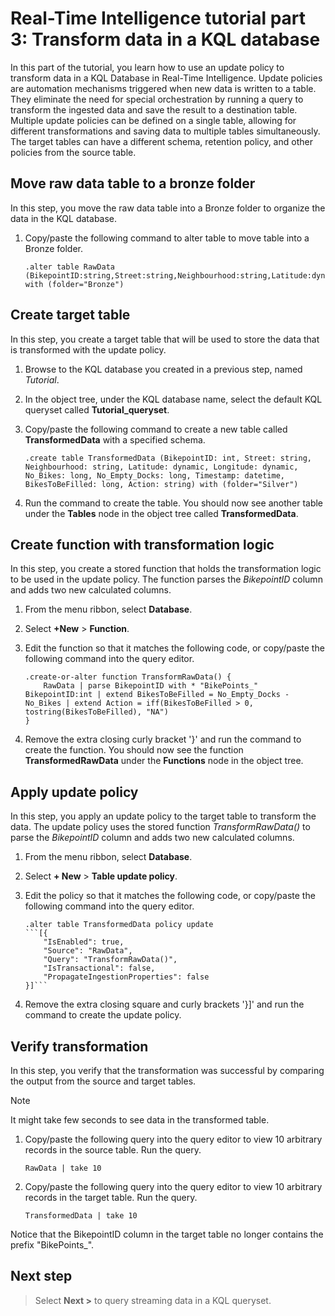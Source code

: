 # Real-Time Intelligence tutorial part 3: Transform data in a KQL database

In this part of the tutorial, you learn how to use an update policy to transform data in a KQL Database in Real-Time Intelligence. Update policies are automation mechanisms triggered when new data is written to a table. They eliminate the need for special orchestration by running a query to transform the ingested data and save the result to a destination table. Multiple update policies can be defined on a single table, allowing for different transformations and saving data to multiple tables simultaneously. The target tables can have a different schema, retention policy, and other policies from the source table.

## Move raw data table to a bronze folder

In this step, you move the raw data table into a Bronze folder to organize the data in the KQL database.

1. Copy/paste the following command to alter table to move table into a Bronze folder.

    ```kusto
    .alter table RawData (BikepointID:string,Street:string,Neighbourhood:string,Latitude:dynamic,Longitude:dynamic,No_Bikes:long,No_Empty_Docks:long,Timestamp:datetime) with (folder="Bronze")
    ```

## Create target table

In this step, you create a target table that will be used to store the data that is transformed with the update policy.

1. Browse to the KQL database you created in a previous step, named *Tutorial*.
2. In the object tree, under the KQL database name, select the default KQL queryset called **Tutorial_queryset**.
3. Copy/paste the following command to create a new table called **TransformedData** with a specified schema.

    ```kusto
    .create table TransformedData (BikepointID: int, Street: string, Neighbourhood: string, Latitude: dynamic, Longitude: dynamic, No_Bikes: long, No_Empty_Docks: long, Timestamp: datetime, BikesToBeFilled: long, Action: string) with (folder="Silver")
    ```

4. Run the command to create the table.
    You should now see another table under the **Tables** node in the object tree called **TransformedData**.

## Create function with transformation logic

In this step, you create a stored function that holds the transformation logic to be used in the update policy. The function parses the *BikepointID* column and adds two new calculated columns.

1. From the menu ribbon, select **Database**.
2. Select **+New** > **Function**.

3. Edit the function so that it matches the following code, or copy/paste the following command into the query editor.

    ```kusto
    .create-or-alter function TransformRawData() { 
        RawData | parse BikepointID with * "BikePoints_" BikepointID:int | extend BikesToBeFilled = No_Empty_Docks - No_Bikes | extend Action = iff(BikesToBeFilled > 0, tostring(BikesToBeFilled), "NA") 
    }
    ```

4. Remove the extra closing curly bracket '}' and run the command to create the function.
    You should now see the function **TransformedRawData** under the **Functions** node in the object tree.

## Apply update policy

In this step, you apply an update policy to the target table to transform the data. The update policy uses the stored function *TransformRawData()* to parse the *BikepointID* column and adds two new calculated columns.

1. From the menu ribbon, select **Database**.
2. Select **+ New** > **Table update policy**.
3. Edit the policy so that it matches the following code, or copy/paste the following command into the query editor.

    ~~~kusto
    .alter table TransformedData policy update
    ```[{
        "IsEnabled": true,
        "Source": "RawData",
        "Query": "TransformRawData()",
        "IsTransactional": false,
        "PropagateIngestionProperties": false
    }]```
    ~~~

4. Remove the extra closing square and curly brackets '}]' and run the command to create the update policy.

## Verify transformation

In this step, you verify that the transformation was successful by comparing the output from the source and target tables.

> [!NOTE]
> It might take few seconds to see data in the transformed table.

1. Copy/paste the following query into the query editor to view 10 arbitrary records in the source table. Run the query.

    ```kusto
    RawData | take 10
    ```

2. Copy/paste the following query into the query editor to view 10 arbitrary records in the target table. Run the query.

    ```kusto
    TransformedData | take 10
    ```

Notice that the BikepointID column in the target table no longer contains the prefix "BikePoints_".

## Next step

> Select **Next >** to query streaming data in a KQL queryset.

